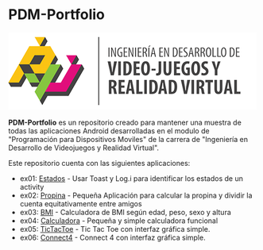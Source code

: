 # PDM-Portfolio

![logo](images/LOGO_IVJRV-Grey.png)

**PDM-Portfolio** es un repositorio creado para mantener una muestra de todas las aplicaciones Android desarrolladas en el modulo de "Programación para Dispositivos Moviles" de la carrera de "Ingeniería en Desarrollo de Videojuegos y Realidad Virtual".


Este repositorio cuenta con las siguientes aplicaciones:

* ex01: [Estados](ex01/README.md) - Usar Toast y Log.i para identificar los estados de un activity
* ex02: [Propina](ex02/README.md) - Pequeña Aplicación para calcular la propina y dividir la cuenta equitativamente entre amigos
* ex03: [BMI](ex03/README.md) - Calculadora de BMI según edad, peso, sexo y altura
* ex04: [Calculadora](ex04/README.md) - Pequeña y simple calculadora funcional
* ex05: [TicTacToe](ex05/README.md) - Tic Tac Toe con interfaz gráfica simple.
* ex06: [Connect4](ex06/README.md) - Connect 4 con interfaz gráfica simple.